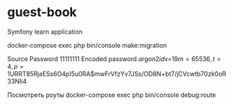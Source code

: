 # guest-book
Symfony learn application

docker-compose exec php bin/console make:migration

Source Password    11111111
Encoded password   $argon2id$v=19$m=65536,t=4,p=1$URRT85RjaESs6O4pI5u0RA$mwFrVfzYv7JSs/OD8N+bt7/jCVcwtb70zk0oR33NIi4

Посмотреть роуты    docker-compose exec php bin/console debug:route
